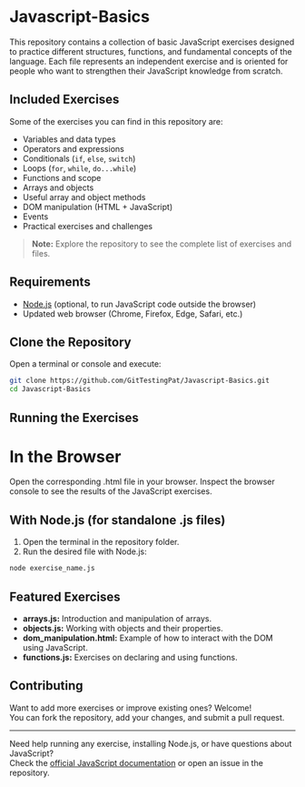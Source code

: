 # Javascript-Basics
This repository contains a collection of basic JavaScript exercises designed to practice different structures, functions, and fundamental concepts of the language. Each file represents an independent exercise and is oriented for people who want to strengthen their JavaScript knowledge from scratch.

## Included Exercises
Some of the exercises you can find in this repository are:
- Variables and data types
- Operators and expressions
- Conditionals (`if`, `else`, `switch`)
- Loops (`for`, `while`, `do...while`)
- Functions and scope
- Arrays and objects
- Useful array and object methods
- DOM manipulation (HTML + JavaScript)
- Events
- Practical exercises and challenges

> **Note:** Explore the repository to see the complete list of exercises and files.

## Requirements
- [Node.js](https://nodejs.org/) (optional, to run JavaScript code outside the browser)
- Updated web browser (Chrome, Firefox, Edge, Safari, etc.)

## Clone the Repository
Open a terminal or console and execute:
```sh
git clone https://github.com/GitTestingPat/Javascript-Basics.git  
cd Javascript-Basics
```

## Running the Exercises
# In the Browser
Open the corresponding .html file in your browser.
Inspect the browser console to see the results of the JavaScript exercises.

## With Node.js (for standalone .js files)
1. Open the terminal in the repository folder.
2. Run the desired file with Node.js:
```sh
node exercise_name.js
```

## Featured Exercises
- **arrays.js:** Introduction and manipulation of arrays.
- **objects.js:** Working with objects and their properties.
- **dom_manipulation.html:** Example of how to interact with the DOM using JavaScript.
- **functions.js:** Exercises on declaring and using functions.

## Contributing
Want to add more exercises or improve existing ones? Welcome!  
You can fork the repository, add your changes, and submit a pull request.

---
Need help running any exercise, installing Node.js, or have questions about JavaScript?  
Check the [official JavaScript documentation](https://developer.mozilla.org/en-US/docs/Web/JavaScript) or open an issue in the repository.